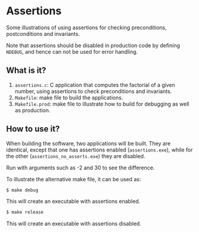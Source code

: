 # Assertions
Some illustrations of using assertions for checking preconditions,
postconditions and invariants.

Note that assertions should be disabled in production code by
defining `NDEBUG`, and hence can not be used for error handling.

## What is it?
1. `assertions.c`: C application that computes the factorial of a
    given number, using assertions to check preconditions and
    invariants.
1. `Makefile`: make file to build the applications.
1. `Makefile.prod`: make file to illustrate how to build for
    debugging as well as production.

## How to use it?
When building the software, two applications will be built.  They are
identical, except that one has assertions enabled (`assertions.exe`),
while for the other (`assertions_no_asserts.exe`) they are disabled.

Run with arguments such as -2 and 30 to see the difference.

To illustrate the alternative make file, it can be used as:
```bash
$ make debug
```
This will create an executable with assertions enabled.

```bash
$ make release
```
This will create an executable with assertions disabled.

